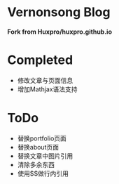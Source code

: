 # Vernonsong Blog

**Fork from Huxpro/huxpro.github.io**

# Completed
- 修改文章与页面信息
- 增加Mathjax语法支持

# ToDo
- 替换portfolio页面
- 替换about页面
- 替换文章中图片引用
- 清除多余东西
- 使用$$做行内引用
